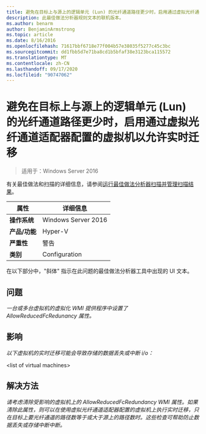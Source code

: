 ```yaml
---
title: 避免在目标上与源上的逻辑单元 (Lun) 的光纤通道路径更少时，启用通过虚拟光纤通道适配器配置的虚拟机以允许实时迁移
description: 此最佳做法分析器规则文本的联机版本。
ms.author: benarm
author: BenjaminArmstrong
ms.topic: article
ms.date: 8/16/2016
ms.openlocfilehash: 71617bbf6718e77f004b57e38035f5277c45c3bc
ms.sourcegitcommit: dd1fbb5d7e71ba8cd1b5bfaf38e3123bca115572
ms.translationtype: MT
ms.contentlocale: zh-CN
ms.lasthandoff: 09/17/2020
ms.locfileid: "90747062"
---
```

# <a name="avoid-enabling-virtual-machines-configured-with-virtual-fibre-channel-adapters-to-allow-live-migrations-when-there-are-fewer-paths-to-fibre-channel-logical-units-luns-on-the-destination-than-on-the-source"></a>避免在目标上与源上的逻辑单元 (Lun) 的光纤通道路径更少时，启用通过虚拟光纤通道适配器配置的虚拟机以允许实时迁移

>适用于：Windows Server 2016

有关最佳做法和扫描的详细信息，请参阅[运行最佳做法分析器扫描并管理扫描结果](https://go.microsoft.com/fwlink/p/?LinkID=223177)。

|属性|详细信息|
|-|-|
|**操作系统**|Windows Server 2016|
|**产品/功能**|Hyper-V|
|**严重性**|警告|
|**类别**|Configuration|

在以下部分中，"斜体" 指示在此问题的最佳做法分析器工具中出现的 UI 文本。

## <a name="issue"></a>**问题**
*一台或多台虚拟机的虚拟化 WMI 提供程序中设置了 AllowReducedFcRedunancy 属性。*

## <a name="impact"></a>**影响**
*以下虚拟机的实时迁移可能会导致存储的数据丢失或中断 i/o：*

\<list of virtual machines>

## <a name="resolution"></a>**解决方法**
*请考虑清除受影响的虚拟机上的 AllowReducedFcRedundancy WMI 属性。如果清除此属性，则可以在使用虚拟光纤通道适配器配置的虚拟机上执行实时迁移，只在目标上要光纤通道的路径数等于或大于源上的路径数时。这些检查可帮助防止数据丢失或存储中断中断。*